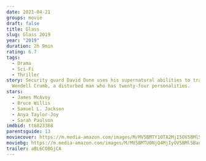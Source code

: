 ```yaml
---
date: 2021-04-21
groups: movie
draft: false
title: Glass
slug: Glass 2019
year: "2019"
duration: 2h 9min
rating: 6.7
tags:
  - Drama
  - Sci-Fi
  - Thriller
story: Security guard David Dunn uses his supernatural abilities to track Kevin
  Wendell Crumb, a disturbed man who has twenty-four personalities.
stars:
  - James McAvoy
  - Bruce Willis
  - Samuel L. Jackson
  - Anya Taylor-Joy
  - Sarah Paulson
imdbid: tt6823368
parentsguide: 13
moviecover: https://m.media-amazon.com/images/M/MV5BMTY1OTA2MjI5OV5BMl5BanBnXkFtZTgwNzkxMjU4NjM@._V1_FMjpg_UX770_.jpg
moviebg: https://m.media-amazon.com/images/M/MV5BMTU0NjQ4MjIyOV5BMl5BanBnXkFtZTgwNTg5ODU5NTM@._V1_FMjpg_UX1280_.jpg
trailer: aBL6COBGjCA
---
```

